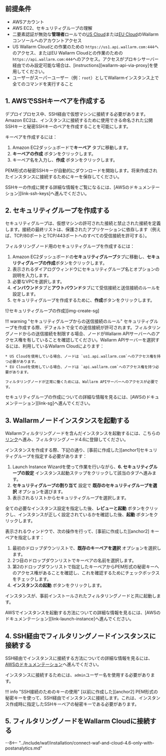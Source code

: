## 前提条件

* AWSアカウント
* AWS EC2、セキュリティグループの理解
* 二要素認証が無効な**管理者**ロールでの[US Cloud](https://us1.my.wallarm.com/)または[EU Cloud](https://my.wallarm.com/)のWallarm コンソールへのアカウントアクセス
* US Wallarm Cloudとの作業のための `https://us1.api.wallarm.com:444`へのアクセス、またはEU Wallarm Cloudとの作業のための `https://api.wallarm.com:444`へのアクセス。アクセスがプロキシサーバー経由でのみ設定可能な場合は、[instructions][wallarm-api-via-proxy]を使用してください。
* ユーザーがスーパーユーザー（例：`root`）としてWallarmインスタンス上で全てのコマンドを実行すること

## 1. AWSでSSHキーペアを作成する

デプロイプロセス中、SSH経由で仮想マシンに接続する必要があります。Amazon EC2は、インスタンスに接続するために使用できる命名された公開SSHキーと秘密SSHキーのペアを作成することを可能にします。

キーペアを作成するには：

1. Amazon EC2ダッシュボードで**キーペア** タブに移動します。
2. **キーペアの作成** ボタンをクリックします。
3. キーペア名を入力し、**作成** ボタンをクリックします。

PEM形式の秘密SSHキーが自動的にダウンロードを開始します。将来作成されたインスタンスに接続するためにキーを保存してください。

SSHキーの作成に関する詳細な情報をご覧になるには、[AWSのドキュメンテーション][link-ssh-keys]へ進んでください。

## 2. セキュリティグループを作成する

セキュリティグループは、仮想マシンの許可された接続と禁止された接続を定義します。接続の最終リストは、保護されたアプリケーションに依存します（例えば、TCP/80ポートとTCP/443ポートへのすべての受信接続を許可する）。

フィルタリングノード用のセキュリティグループを作成するには：

1. Amazon EC2ダッシュボードの**セキュリティグループ**タブに移動し、**セキュリティグループの作成**ボタンをクリックします。
2. 表示されるダイアログウィンドウにセキュリティグループ名とオプションの説明を入力します。
3. 必要なVPCを選択します。
4. **インバウンド**タブと**アウトバウンド**タブにて受信接続と送信接続のルールを設定します。
5. セキュリティグループを作成するために、**作成**ボタンをクリックします。

![!セキュリティグループの作成][img-create-sg]

!!! warning "セキュリティグループからの送信接続のルール"
    セキュリティグループを作成する際、デフォルトで全ての送信接続が許可されます。フィルタリングノードからの送信接続を制限する場合、ノードがWallarm APIサーバーへのアクセス権を有していることを確認してください。Wallarm APIサーバーを選択するには、利用しているWallarm Cloudによります：

    * US Cloudを使用している場合、ノードは `us1.api.wallarm.com`へのアクセス権を持つ必要があります。
    * EU Cloudを使用している場合、ノードは `api.wallarm.com`へのアクセス権を持つ必要があります。
    
    フィルタリングノードが正常に働くためには、Wallarm APIサーバーへのアクセスが必要です。

セキュリティグループの作成についての詳細な情報を見るには、[AWSのドキュメンテーション][link-sg]へ進んでください。

## 3. Wallarmノードインスタンスを起動する

Wallarmフィルタリングノードを含んだインスタンスを起動するには、こちらの[リンク](https://aws.amazon.com/marketplace/pp/B073VRFXSD)へ進み、フィルタリングノード4.6に登録してください。

インスタンスを作成する際、下記の通り、[事前に作成した][anchor1]セキュリティグループを指定する必要があります：

1. Launch Instance Wizardを使って作業を行いながら、**6. セキュリティグループの設定** インスタンス起動ステップをクリックして該当のタブへ進みます。
2. **セキュリティグループの割り当て** 設定で **既存のセキュリティグループを選択** オプションを選びます。
3. 表示されるリストからセキュリティグループを選択します。

全ての必要なインスタンス設定を指定した後、**レビューと起動** ボタンをクリックし、インスタンスが正しく設定されているかを確認した後、**起動** ボタンをクリックします。

表示されるウィンドウで、次の操作を行って、[事前に作成した][anchor2] キーペアを指定します：

1. 最初のドロップダウンリストで、**既存のキーペアを選択** オプションを選択します。
2. 2つ目のドロップダウンリストでキーペアの名前を選択します。
3. 第2のドロップダウンリストで指定したキーペアからPEM形式の秘密キーへのアクセス権があることを確認し、これを確認するためにチェックボックスをチェックします。
4. **インスタンスの起動** ボタンをクリックします。

インスタンスが、事前インストールされたフィルタリングノードと共に起動します。

AWSでインスタンスを起動する方法についての詳細な情報を見るには、[AWSのドキュメンテーション][link-launch-instance]へ進んでください。

## 4. SSH経由でフィルタリングノードインスタンスに接続する

SSH経由でインスタンスに接続する方法についての詳細な情報を見るには、[AWSのドキュメンテーション](https://docs.aws.amazon.com/AWSEC2/latest/UserGuide/AccessingInstances.html)へ進んでください。

インスタンスに接続するためには、`admin`ユーザー名を使用する必要があります。

!!! info "SSH接続のためのキーの使用"
    [以前に作成した][anchor2] PEM形式の秘密キーを使って、SSH経由でインスタンスに接続します。これは、インスタンス作成時に指定したSSHキーペアの秘密キーである必要があります。

## 5. フィルタリングノードをWallarm Cloudに接続する

--8<-- "../include/waf/installation/connect-waf-and-cloud-4.6-only-with-postanalytics.md"